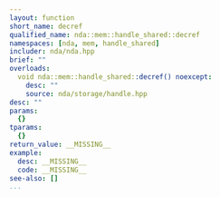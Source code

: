 ```yaml
---
layout: function
short_name: decref
qualified_name: nda::mem::handle_shared::decref
namespaces: [nda, mem, handle_shared]
includer: nda/nda.hpp
brief: ""
overloads:
  void nda::mem::handle_shared::decref() noexcept:
    desc: ""
    source: nda/storage/handle.hpp
desc: ""
params:
  {}
tparams:
  {}
return_value: __MISSING__
example:
  desc: __MISSING__
  code: __MISSING__
see-also: []
...
```



